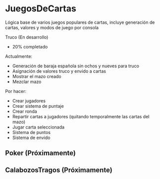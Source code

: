 # JuegosDeCartas
Lógica base de varios juegos populares de cartas, incluye generación de cartas, valores y modos de juego por consola



Truco (En desarrollo)
- 20% completado

Actualmente:
- Generación de baraja española sin ochos y nueves para truco
- Asignación de valores truco y envido a cartas 
- Mostrar el mazo creado
- Mezclar mazo

Por hacer:

- Crear jugadores
- Crear sistema de puntaje
- Crear ronda
- Repartir cartas a jugadores (quitando temporalmente las cartas del mazo)
- Jugar carta seleccionada
- Sistema de puntos
- Sistema de envido



Poker (Próximamente)
-
CalabozosTragos (Próximamente)
-
